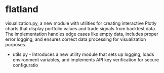 # flatland

visualization.py, a new module with utilities for creating interactive Plotly charts that display portfolio values and trade signals from backtest data. The implementation handles edge cases like empty data, includes proper error logging, and ensures correct data processing for visualization purposes.

- utils.py - Introduces a new utility module that sets up logging, loads environment variables, and implements API key verification for secure configuratio
